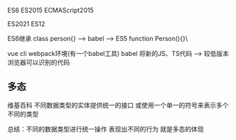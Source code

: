 ES6  ES2015  ECMAScript2015


ES2021 ES12

ES6继承 
class person{} ——> babel ——> ES5 function Person(){}\

vue cli
webpack环境(有一个babel工具)
babel 将新的JS、TS代码 ——> 较低版本浏览器可以识别的代码


## 多态
维基百科 不同数据类型的实体提供统一的接口 或使用一个单一的符号来表示多个不同的类型

总结：不同的数据类型进行统一操作 表现出不同的行为 就是多态的体现